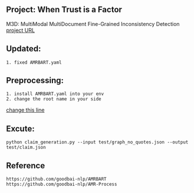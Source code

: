 ## Project: When Trust is a Factor  
M3D: MultiModal MultiDocument Fine-Grained Inconsistency Detection [project URL](https://topics.engineering.columbia.edu/when-trust-is-a-factor/)  

## Updated:  
    1. fixed AMRBART.yaml  

## Preprocessing:  
    1. install AMRBART.yaml into your env  
    2. change the root name in your side  

[change this line](https://github.com/tingchihc/claim_generation/blob/fbd7df37f8e63edf499a6122467b7e736981bb7d/AMRBART/fine-tune/main.py#L277)  

## Excute:  
    python claim_generation.py --input test/graph_no_quotes.json --output test/claim.json  

## Reference  
    https://github.com/goodbai-nlp/AMRBART  
    https://github.com/goodbai-nlp/AMR-Process  
